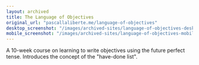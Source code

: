 ```yaml
---
layout: archived
title: The Language of Objectives
original_url: "pascallaliberte.me/language-of-objectives"
desktop_screenshot: "/images/archived-sites/language-of-objectives-desktop-20250623.png"
mobile_screenshot: "/images/archived-sites/language-of-objectives-mobile-20250623.png"
---
```


A 10-week course on learning to write objectives using the future perfect tense. Introduces the concept of the "have-done list".
